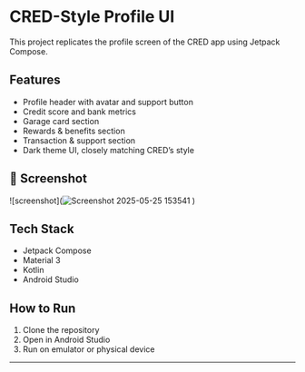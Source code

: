# CRED-Style Profile UI

This project replicates the profile screen of the CRED app using Jetpack Compose.

##  Features

- Profile header with avatar and support button
- Credit score and bank metrics
- Garage card section
- Rewards & benefits section
- Transaction & support section
- Dark theme UI, closely matching CRED’s style

## 📸 Screenshot

![screenshot](![Screenshot 2025-05-25 153541](https://github.com/user-attachments/assets/1e5ef069-73a1-46eb-876a-c27c7871c846)
)

##  Tech Stack

- Jetpack Compose
- Material 3
- Kotlin
- Android Studio

##  How to Run

1. Clone the repository
2. Open in Android Studio
3. Run on emulator or physical device
---

